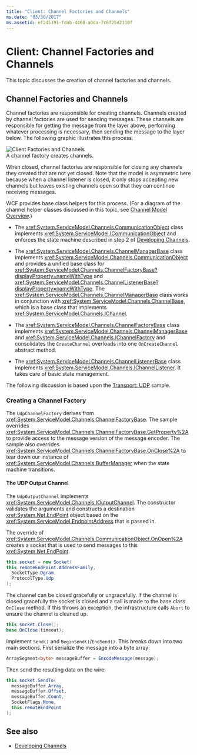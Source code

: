 ```yaml
---
title: "Client: Channel Factories and Channels"
ms.date: "03/30/2017"
ms.assetid: ef245191-fdab-4468-a0da-7c6f25d2110f
---
```

# Client: Channel Factories and Channels
This topic discusses the creation of channel factories and channels.  
  
## Channel Factories and Channels  
 Channel factories are responsible for creating channels. Channels created by channel factories are used for sending messages. These channels are responsible for getting the message from the layer above, performing whatever processing is necessary, then sending the message to the layer below. The following graphic illustrates this process.  
  
 ![Client Factories and Channels](../../../../docs/framework/wcf/extending/media/wcfc-wcfchannelsigure2highlevelfactgoriesc.gif "wcfc_WCFChannelsigure2HIghLevelFactgoriesc")  
A channel factory creates channels.  
  
 When closed, channel factories are responsible for closing any channels they created that are not yet closed. Note that the model is asymmetric here because when a channel listener is closed, it only stops accepting new channels but leaves existing channels open so that they can continue receiving messages.  
  
 WCF provides base class helpers for this process. (For a diagram of the channel helper classes discussed in this topic, see [Channel Model Overview](../../../../docs/framework/wcf/extending/channel-model-overview.md).)  
  
-   The <xref:System.ServiceModel.Channels.CommunicationObject> class implements <xref:System.ServiceModel.ICommunicationObject> and enforces the state machine described in step 2 of [Developing Channels](../../../../docs/framework/wcf/extending/developing-channels.md).  
  
-   The <xref:System.ServiceModel.Channels.ChannelManagerBase> class implements <xref:System.ServiceModel.Channels.CommunicationObject> and provides a unified base class for <xref:System.ServiceModel.Channels.ChannelFactoryBase?displayProperty=nameWithType> and <xref:System.ServiceModel.Channels.ChannelListenerBase?displayProperty=nameWithType>. The <xref:System.ServiceModel.Channels.ChannelManagerBase> class works in conjunction with <xref:System.ServiceModel.Channels.ChannelBase>, which is a base class that implements <xref:System.ServiceModel.Channels.IChannel>.
  
-   The <xref:System.ServiceModel.Channels.ChannelFactoryBase> class implements <xref:System.ServiceModel.Channels.ChannelManagerBase> and <xref:System.ServiceModel.Channels.IChannelFactory> and consolidates the `CreateChannel` overloads into one `OnCreateChannel` abstract method.
  
-   The <xref:System.ServiceModel.Channels.ChannelListenerBase> class implements <xref:System.ServiceModel.Channels.IChannelListener>. It takes care of basic state management. 
  
 The following discussion is based upon the [Transport: UDP](../../../../docs/framework/wcf/samples/transport-udp.md) sample.  
  
### Creating a Channel Factory  
 The `UdpChannelFactory` derives from <xref:System.ServiceModel.Channels.ChannelFactoryBase>. The sample overrides <xref:System.ServiceModel.Channels.ChannelFactoryBase.GetProperty%2A> to provide access to the message version of the message encoder. The sample also overrides <xref:System.ServiceModel.Channels.ChannelFactoryBase.OnClose%2A> to tear down our instance of <xref:System.ServiceModel.Channels.BufferManager> when the state machine transitions.  
  
#### The UDP Output Channel  
 The `UdpOutputChannel` implements <xref:System.ServiceModel.Channels.IOutputChannel>. The constructor validates the arguments and constructs a destination <xref:System.Net.EndPoint> object based on the <xref:System.ServiceModel.EndpointAddress> that is passed in.  
  
 The override of <xref:System.ServiceModel.Channels.CommunicationObject.OnOpen%2A> creates a socket that is used to send messages to this <xref:System.Net.EndPoint>.  
  
 ```csharp 
this.socket = new Socket(  
this.remoteEndPoint.AddressFamily,
   SocketType.Dgram,
   ProtocolType.Udp
);  
```  

 The channel can be closed gracefully or ungracefully. If the channel is closed gracefully the socket is closed and a call is made to the base class `OnClose` method. If this throws an exception, the infrastructure calls `Abort` to ensure the channel is cleaned up.  
  
```csharp  
this.socket.Close();  
base.OnClose(timeout);  
```  
  
 Implement `Send()` and `BeginSend()`/`EndSend()`. This breaks down into two main sections. First serialize the message into a byte array:  
  
```csharp  
ArraySegment<byte> messageBuffer = EncodeMessage(message);  
```  
  
 Then send the resulting data on the wire:  
  
```csharp  
this.socket.SendTo(  
  messageBuffer.Array,   
  messageBuffer.Offset,   
  messageBuffer.Count,   
  SocketFlags.None,   
  this.remoteEndPoint  
);  
```  
  
## See also
- [Developing Channels](../../../../docs/framework/wcf/extending/developing-channels.md)
